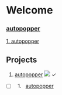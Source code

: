 # Welcome

<h3><a href="https://github.com/lyndskg/autopopper">autopopper</a></h3>

[1. autopopper](https://github.com/lyndskg/autopopper)

## Projects

1. [autopopper](https://github.com/lyndskg/autopopper) ![](https://geps.dev/progress/100) ✓
 - [ ] &nbsp; 1. &nbsp; <a href="https://github.com/lyndskg/autopopper">autopopper</a></h3>

